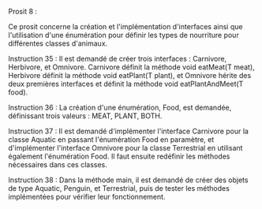 
Prosit 8 :

Ce prosit concerne la création et l'implémentation d'interfaces ainsi que l'utilisation d'une énumération pour définir les types de nourriture pour différentes classes d'animaux.

Instruction 35 : Il est demandé de créer trois interfaces : Carnivore<T>, Herbivore<T>, et Omnivore<T>. Carnivore<T> définit la méthode void eatMeat(T meat), Herbivore<T> définit la méthode void eatPlant(T plant), et Omnivore<T> hérite des deux premières interfaces et définit la méthode void eatPlantAndMeet(T food).

Instruction 36 : La création d'une énumération, Food, est demandée, définissant trois valeurs : MEAT, PLANT, BOTH.

Instruction 37 : Il est demandé d'implémenter l'interface Carnivore pour la classe Aquatic en passant l'énumération Food en paramètre, et d'implémenter l'interface Omnivore pour la classe Terrestrial en utilisant également l'énumération Food. Il faut ensuite redéfinir les méthodes nécessaires dans ces classes.

Instruction 38 : Dans la méthode main, il est demandé de créer des objets de type Aquatic, Penguin, et Terrestrial, puis de tester les méthodes implémentées pour vérifier leur fonctionnement.

